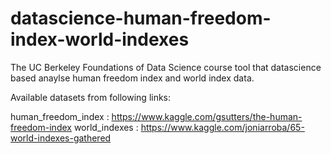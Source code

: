 # datascience-human-freedom-index-world-indexes

The UC Berkeley Foundations of Data Science course tool that datascience based anaylse human freedom index and world index data.

Available datasets from following links:

human_freedom_index : https://www.kaggle.com/gsutters/the-human-freedom-index
world_indexes : https://www.kaggle.com/joniarroba/65-world-indexes-gathered
